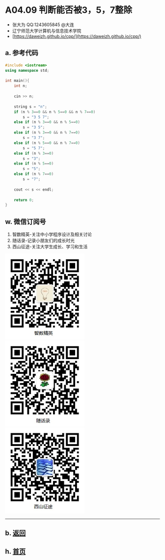 # A04.09 判断能否被3，5，7整除

- 张大为 QQ:1243605845 @大连
- 辽宁师范大学计算机与信息技术学院
- [https://daweizh.github.io/cpp/](https://daweizh.github.io/cpp/) 

## a. 参考代码

~~~cpp
#include <iostream>
using namespace std;

int main(){
    int n;

    cin >> n;

    string s = "n";
    if (n % 3==0 && n % 5==0 && n % 7==0)
        s = "3 5 7";
    else if (n % 3==0 && n % 5==0)
        s = "3 5";
    else if (n % 3==0 && n % 7==0)
        s = "3 7";
    else if (n % 5==0 && n % 7==0)
        s = "5 7";
    else if (n % 3==0)
        s = "3";
    else if (n % 5==0)
        s = "5";
    else if (n % 7==0)
        s = "7";

    cout << s << endl;
    
    return 0;
}
~~~


## w. 微信订阅号

1. 智数精英-关注中小学程序设计及相关讨论
2. 随话录-记录小朋友们的成长时光
2. 西山征途-关注大学生成长、学习和生活

![欢迎关注“智数精英”订阅号](../../assets/me/img/idea8.jpg)
![欢迎关注“随话录”订阅号](../../assets/me/img/shl8.jpg)
![欢迎关注“西山征途”订阅号](../../assets/me/img/xszt8.jpg)

----------

## b. [返回](../)
    
## h. [首页](../../)

 